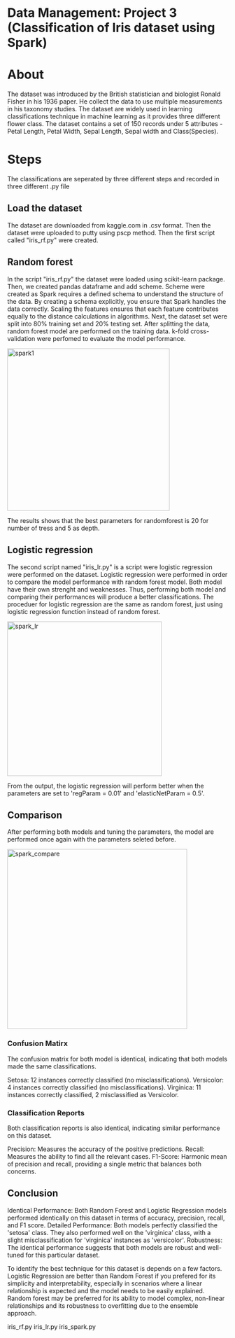 # Data Management: Project 3 (Classification of Iris dataset using Spark)

# About
The dataset was introduced by the British statistician and biologist Ronald Fisher in his 1936 paper. He collect the data to use multiple measurements in his taxonomy studies. The dataset are widely used in learning classifications technique in machine learning as it provides three different flower class. The dataset contains a set of 150 records under 5 attributes - Petal Length, Petal Width, Sepal Length, Sepal width and Class(Species).

# Steps
The classifications are seperated by three different steps and recorded in three different .py file

## Load the dataset
The dataset are downloaded from kaggle.com in .csv format. Then the dataset were uploaded to putty using pscp method. Then the first script called "iris_rf.py" were created.

## Random forest
In the script "iris_rf.py" the dataset were loaded using scikit-learn package. Then, we created pandas dataframe and add scheme. Scheme were created as Spark requires a defined schema to understand the structure of the data. By creating a schema explicitly, you ensure that Spark handles the data correctly. Scaling the features ensures that each feature contributes equally to the distance calculations in algorithms. Next, the dataset set were split into 80% training set and 20% testing set. After splitting the data, random forest model are performed on the training data. k-fold cross-validation were perfomed to evaluate the model performance.

<img width="371" alt="spark1" src="https://github.com/radzmi/Data-Management_project-3/assets/152348714/a4456f62-ec60-4f12-8436-799086257651">

The results shows that the best parameters for randomforest is 20 for number of tress and 5 as depth. 

## Logistic regression
The second script named "iris_lr.py" is a script were logistic regression were performed on the dataset. Logistic regression were performed in order to compare the model performance with random forest model. Both model have their own strenght and weaknesses. Thus, performing both model and comparing their performances will produce a better classifications. The proceduer for logistic regression are the same as random forest, just using logistic regression function instead of random forest.

<img width="353" alt="spark_lr" src="https://github.com/radzmi/Data-Management_project-3/assets/152348714/1b68e233-c090-42e5-abe9-2204400beaeb">

From the output, the logistic regression will perform better when the parameters are set to 'regParam = 0.01' and 'elasticNetParam = 0.5'.

## Comparison

After performing both models and tuning the parameters, the model are performed once again with the parameters seleted before.

<img width="411" alt="spark_compare" src="https://github.com/radzmi/Data-Management_project-3/assets/152348714/1d0d3ccd-ea48-42ae-ab71-0bbd1dba3553">

### Confusion Matirx
The confusion matrix for both model is identical, indicating that both models made the same classifications.

Setosa: 12 instances correctly classified (no misclassifications).
Versicolor: 4 instances correctly classified (no misclassifications).
Virginica: 11 instances correctly classified, 2 misclassified as Versicolor.

### Classification Reports
Both classification reports is also identical, indicating similar performance on this dataset.
   
Precision: Measures the accuracy of the positive predictions.
Recall: Measures the ability to find all the relevant cases.
F1-Score: Harmonic mean of precision and recall, providing a single metric that balances both concerns.

## Conclusion

Identical Performance: Both Random Forest and Logistic Regression models performed identically on this dataset in terms of accuracy, precision, recall, and F1 score.
Detailed Performance: Both models perfectly classified the 'setosa' class. They also performed well on the 'virginica' class, with a slight misclassification for 'virginica' instances as 'versicolor'.
Robustness: The identical performance suggests that both models are robust and well-tuned for this particular dataset.

To identify the best technique for this dataset is depends on a few factors. Logistic Regression are better than Random Forest if you prefered for its simplicity and interpretability, especially in scenarios where a linear relationship is expected and the model needs to be easily explained. Random forest may be preferred for its ability to model complex, non-linear relationships and its robustness to overfitting due to the ensemble approach.

























iris_rf.py
iris_lr.py
iris_spark.py
